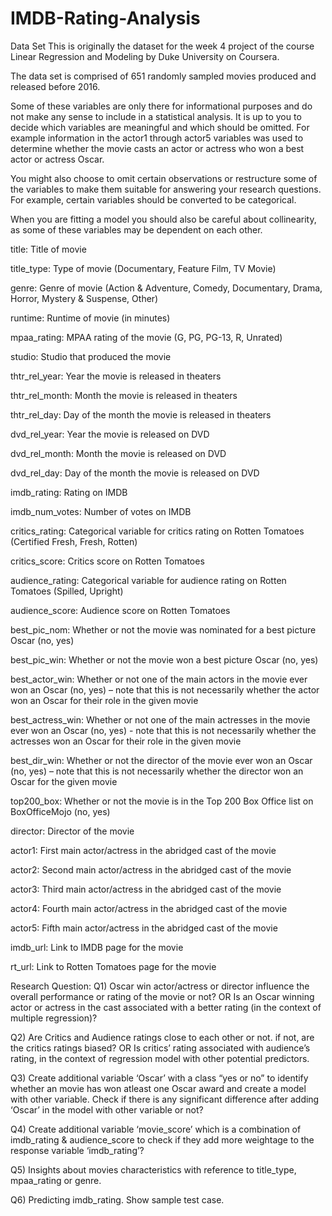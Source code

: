 # IMDB-Rating-Analysis

Data Set
This is originally the dataset for the week 4 project of the course Linear Regression and Modeling by Duke University on Coursera.

The data set is comprised of 651 randomly sampled movies produced and released before 2016.

Some of these variables are only there for informational purposes and do not make any sense to include in a statistical analysis. It is up to you to decide which variables are meaningful and which should be omitted. For example information in the actor1 through actor5 variables was used to determine whether the movie casts an actor or actress who won a best actor or actress Oscar.

You might also choose to omit certain observations or restructure some of the variables to make them suitable for answering your research questions. For example, certain variables should be converted to be categorical.

When you are fitting a model you should also be careful about collinearity, as some of these variables may be dependent on each other.


title: Title of movie

title_type: Type of movie (Documentary, Feature Film, TV Movie)

genre: Genre of movie (Action & Adventure, Comedy, Documentary, Drama, Horror, Mystery & Suspense, Other)

runtime: Runtime of movie (in minutes)

mpaa_rating: MPAA rating of the movie (G, PG, PG-13, R, Unrated)

studio: Studio that produced the movie

thtr_rel_year: Year the movie is released in theaters

thtr_rel_month: Month the movie is released in theaters

thtr_rel_day: Day of the month the movie is released in theaters

dvd_rel_year: Year the movie is released on DVD

dvd_rel_month: Month the movie is released on DVD

dvd_rel_day: Day of the month the movie is released on DVD

imdb_rating: Rating on IMDB

imdb_num_votes: Number of votes on IMDB

critics_rating: Categorical variable for critics rating on Rotten Tomatoes (Certified Fresh, Fresh, Rotten)

critics_score: Critics score on Rotten Tomatoes

audience_rating: Categorical variable for audience rating on Rotten Tomatoes (Spilled, Upright)

audience_score: Audience score on Rotten Tomatoes

best_pic_nom: Whether or not the movie was nominated for a best picture Oscar (no, yes)

best_pic_win: Whether or not the movie won a best picture Oscar (no, yes)

best_actor_win: Whether or not one of the main actors in the movie ever won an Oscar (no, yes) – note that this is not necessarily whether the actor won an Oscar for 
their role in the given movie

best_actress_win: Whether or not one of the main actresses in the movie ever won an Oscar (no, yes) - note that this is not necessarily whether the actresses won an Oscar for their role in the given movie

best_dir_win: Whether or not the director of the movie ever won an Oscar (no, yes) – note that this is not necessarily whether the director won an Oscar for the given movie

top200_box: Whether or not the movie is in the Top 200 Box Office list on BoxOfficeMojo (no, yes)

director: Director of the movie

actor1: First main actor/actress in the abridged cast of the movie

actor2: Second main actor/actress in the abridged cast of the movie

actor3: Third main actor/actress in the abridged cast of the movie

actor4: Fourth main actor/actress in the abridged cast of the movie

actor5: Fifth main actor/actress in the abridged cast of the movie

imdb_url: Link to IMDB page for the movie

rt_url: Link to Rotten Tomatoes page for the movie


Research Question:
Q1) Oscar win actor/actress or director influence the overall performance or rating of the movie or not? OR
Is an Oscar winning actor or actress in the cast associated with a better rating (in the context of multiple
regression)?

Q2) Are Critics and Audience ratings close to each other or not. if not, are the critics ratings biased? OR
Is critics’ rating associated with audience’s rating, in the context of regression model with other potential
predictors.

Q3) Create additional variable ‘Oscar’ with a class “yes or no” to identify whether an movie has won atleast
one Oscar award and create a model with other variable. Check if there is any significant difference after
adding ‘Oscar’ in the model with other variable or not?

Q4) Create additional variable ‘movie_score’ which is a combination of imdb_rating & audience_score to
check if they add more weightage to the response variable ‘imdb_rating’?

Q5) Insights about movies characteristics with reference to title_type, mpaa_rating or genre.

Q6) Predicting imdb_rating. Show sample test case.
